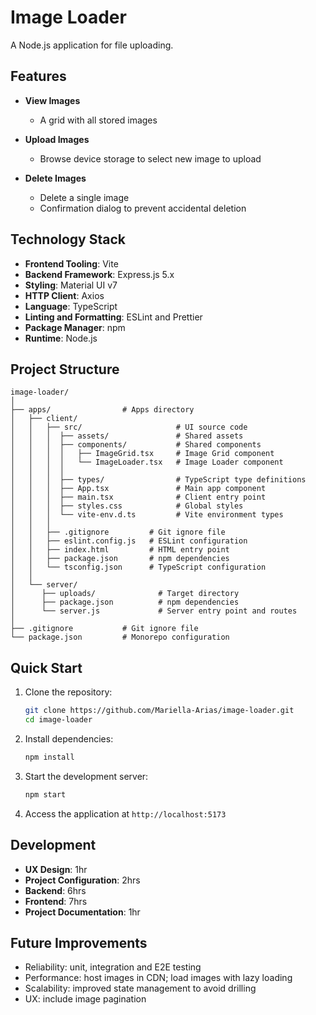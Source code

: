 # Image Loader

A Node.js application for file uploading.

## Features

- **View Images**

  - A grid with all stored images

- **Upload Images**

  - Browse device storage to select new image to upload

- **Delete Images**

  - Delete a single image
  - Confirmation dialog to prevent accidental deletion

## Technology Stack

- **Frontend Tooling**: Vite
- **Backend Framework**: Express.js 5.x
- **Styling**: Material UI v7
- **HTTP Client**: Axios
- **Language**: TypeScript
- **Linting and Formatting**: ESLint and Prettier
- **Package Manager**: npm
- **Runtime**: Node.js

## Project Structure

```
image-loader/
│
├── apps/                # Apps directory
│   ├── client/
│   │   ├── src/                     # UI source code
│   │   │  ├── assets/               # Shared assets
│   │   │  ├── components/           # Shared components
│   │   │  │   ├── ImageGrid.tsx     # Image Grid component
│   │   │  │   └── ImageLoader.tsx   # Image Loader component
│   │   │  │
│   │   │  ├── types/                # TypeScript type definitions
│   │   │  ├── App.tsx               # Main app component
│   │   │  ├── main.tsx              # Client entry point
│   │   │  ├── styles.css            # Global styles
│   │   │  └── vite-env.d.ts         # Vite environment types
│   │   │
│   │   ├── .gitignore         # Git ignore file
│   │   ├── eslint.config.js   # ESLint configuration
│   │   ├── index.html         # HTML entry point
│   │   ├── package.json       # npm dependencies
│   │   └── tsconfig.json      # TypeScript configuration
│   │
│   └── server/
│      ├── uploads/              # Target directory
│      ├── package.json          # npm dependencies
│      └── server.js             # Server entry point and routes
│
├── .gitignore           # Git ignore file
└── package.json         # Monorepo configuration

```

## Quick Start

1. Clone the repository:

   ```bash
   git clone https://github.com/Mariella-Arias/image-loader.git
   cd image-loader
   ```

2. Install dependencies:

   ```bash
   npm install
   ```

3. Start the development server:

   ```bash
   npm start
   ```

4. Access the application at `http://localhost:5173`

## Development

- **UX Design**: 1hr
- **Project Configuration**: 2hrs
- **Backend**: 6hrs
- **Frontend**: 7hrs
- **Project Documentation**: 1hr

## Future Improvements

- Reliability: unit, integration and E2E testing
- Performance: host images in CDN; load images with lazy loading
- Scalability: improved state management to avoid drilling
- UX: include image pagination
